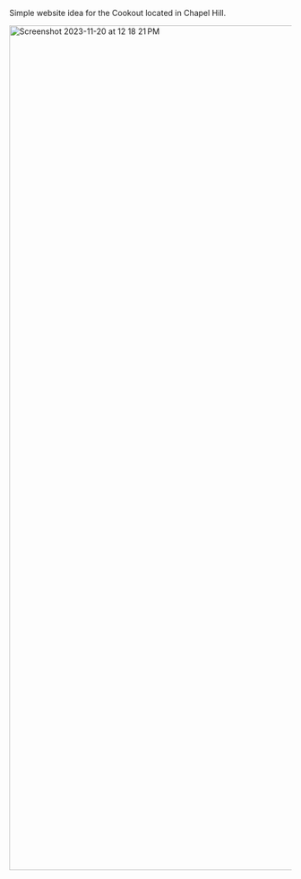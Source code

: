 Simple website idea for the Cookout located in Chapel Hill. 

<img width="1510" alt="Screenshot 2023-11-20 at 12 18 21 PM" src="https://github.com/mkdrabik/cookout_ch/assets/111398844/9db30d95-1e76-47be-bebe-15f8e75363e5">
